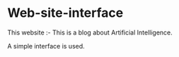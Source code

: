 # Web-site-interface
This website :- This is a blog about Artificial Intelligence.

A simple interface is used.
